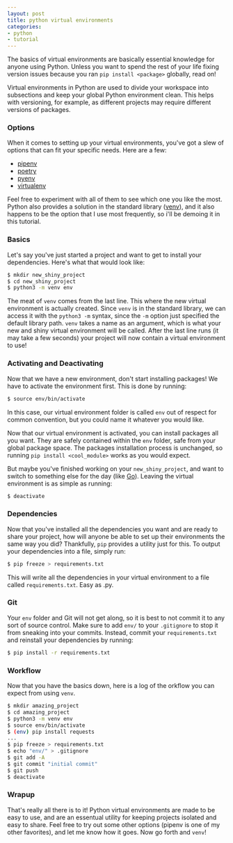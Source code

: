 ```yaml
---
layout: post
title: python virtual environments
categories:
- python
- tutorial
---
```


The basics of virtual environments are basically essential knowledge for anyone using Python. Unless you want to spend the rest of your life fixing version issues because you ran `pip install <package>` globally, read on!

Virtual environments in Python are used to divide your workspace into subsections and keep your global Python environment clean. This helps with versioning, for example, as different projects may require different versions of packages.

### Options

When it comes to setting up your virtual environments, you've got a slew of options that can fit your specific needs. Here are a few:

- [pipenv](https://github.com/pypa/pipenv)
- [poetry](https://github.com/sdispater/poetry)
- [pyenv](https://github.com/pyenv/pyenv)
- [virtualenv](https://github.com/pypa/virtualenv)

Feel free to experiment with all of them to see which one you like the most. Python also provides a solution in the standard library ([venv](https://docs.python.org/3/library/venv.html)), and it also happens to be the option that I use most frequently, so i'll be demoing it in this tutorial.

### Basics

Let's say you've just started a project and want to get to install your dependencies. Here's what that would look like:

```bash
$ mkdir new_shiny_project
$ cd new_shiny_project
$ python3 -m venv env
```

The meat of `venv` comes from the last line. This where the new virtual environment is actually created. Since `venv` is in the standard library, we can access it with the `python3 -m` syntax, since the `-m` option just specified the default library path. `venv` takes a name as an argument, which is what your new and shiny virtual environment will be called. After the last line runs (it may take a few seconds) your project will now contain a virtual environment to use!

### Activating and Deactivating

Now that we have a new environment, don't start installing packages! We have to activate the environment first. This is done by running:

```bash
$ source env/bin/activate
```

In this case, our virtual environment folder is called `env` out of respect for common convention, but you could name it whatever you would like.

Now that our virtual environment is activated, you can install packages all you want. They are safely contained within the `env` folder, safe from your global package space. The packages installation process is unchanged, so running `pip install <cool_module>` works as you would expect.

But maybe you've finished working on your `new_shiny_project`, and want to switch to something else for the day (like [Go](https://golang.org/)). Leaving the virtual environment is as simple as running:

```bash
$ deactivate
```

### Dependencies

Now that you've installed all the dependencies you want and are ready to share your project, how will anyone be able to set up their environments the same way you did? Thankfully, `pip` provides a utility just for this. To output your dependencies into a file, simply run:

```bash
$ pip freeze > requirements.txt
```

This will write all the dependencies in your virtual environment to a file called `requirements.txt`. Easy as .py.

### Git

Your `env` folder and Git will not get along, so it is best to not commit it to any sort of source control. Make sure to add `env/` to your `.gitignore` to stop it from sneaking into your commits. Instead, commit your `requirements.txt` and reinstall your dependencies by running:

```bash
$ pip install -r requirements.txt
```

### Workflow

Now that you have the basics down, here is a log of the orkflow you can expect from using `venv`.

```bash
$ mkdir amazing_project
$ cd amazing_project
$ python3 -m venv env
$ source env/bin/activate
$ (env) pip install requests
...
$ pip freeze > requirements.txt
$ echo "env/" > .gitignore
$ git add -A
$ git commit "initial commit"
$ git push
$ deactivate
```

### Wrapup

That's really all there is to it! Python virtual environments are made to be easy to use, and are an essentual utility for keeping projects isolated and easy to share. Feel free to try out some other options (pipenv is one of my other favorites), and let me know how it goes. Now go forth and `venv`!
